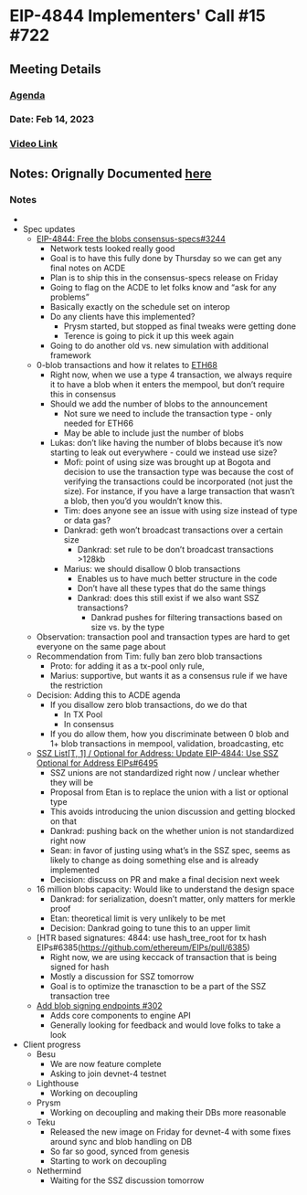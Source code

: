 # EIP-4844 Implementers' Call #15 #722

## Meeting Details
### [Agenda](https://github.com/ethereum/pm/issues/722)
### Date: Feb 14, 2023	
### [Video Link](https://youtu.be/poTKRryqrzU) 
## Notes: Orignally Documented [here](https://docs.google.com/document/d/15EatedrJanNxBZGPVASvwq9xgbTs5UxjsDfjpM6ppSY/edit#heading=h.451zbopl8rnb)

### Notes 
* 
* Spec updates
    * [EIP-4844: Free the blobs consensus-specs#3244](https://github.com/ethereum/consensus-specs/pull/3244)
        * Network tests looked really good
        * Goal is to have this fully done by Thursday so we can get any final notes on ACDE
        * Plan is to ship this in the consensus-specs release on Friday
        * Going to flag on the ACDE to let folks know and “ask for any problems”
        * Basically exactly on the schedule set on interop
        * Do any clients have this implemented?
            * Prysm started, but stopped as final tweaks were getting done
            * Terence is going to pick it up this week again
        * Going to do another old vs. new simulation with additional framework
    * 0-blob transactions and how it relates to [ETH68](https://ethereum-magicians.org/t/eip-5793-eth-68-add-transaction-type-to-tx-announcement/11364/2)
        * Right now, when we use a type 4 transaction, we always require it to have a blob when it enters the mempool, but don’t require this in consensus
        * Should we add the number of blobs to the announcement
            * Not sure we need to include the transaction type - only needed for ETH66
            * May be able to include just the number of blobs
        * Lukas: don’t like having the number of blobs because it’s now starting to leak out everywhere - could we instead use size?
            * Mofi: point of using size was brought up at Bogota and decision to use the transaction type was because the cost of verifying the transactions could be incorporated (not just the size). For instance, if you have a large transaction that wasn’t a blob, then you’d you wouldn’t know this.
            * Tim: does anyone see an issue with using size instead of type or data gas?
            * Dankrad: geth won’t broadcast transactions over a certain size 
                * Dankrad: set rule to be don’t broadcast transactions >128kb
            * Marius: we should disallow 0 blob transactions
                * Enables us to have much better structure in the code
                * Don’t have all these types that do the same things
                * Dankrad: does this still exist if we also want SSZ transactions?
                    * Dankrad pushes for filtering transactions based on size vs. by the type
    * Observation: transaction pool and transaction types are hard to get everyone on the same page about
    * Recommendation from Tim: fully ban zero blob transactions
        * Proto: for adding it as a tx-pool only rule,
        * Marius: supportive, but wants it as a consensus rule if we have the restriction
    * Decision: Adding this to ACDE agenda
        * If you disallow zero blob transactions, do we do that
            * In TX Pool
            * In consensus
        * If you do allow them, how you discriminate between 0 blob and 1+ blob transactions in mempool, validation, broadcasting, etc
    * [SSZ List[T, 1] / Optional for Address: Update EIP-4844: Use SSZ Optional for Address EIPs#6495](https://github.com/ethereum/EIPs/pull/6495)
        * SSZ unions are not standardized right now / unclear whether they will be
        * Proposal from Etan is to replace the union with a list or optional type
        * This avoids introducing the union discussion and getting blocked on that
        * Dankrad: pushing back on the whether union is not standardized right now
        * Sean: in favor of justing using what’s in the SSZ spec, seems as likely to change as doing something else and is already implemented
        * Decision: discuss on PR and make a final decision next week
    * 16 million blobs capacity: Would like to understand the design space
        * Dankrad: for serialization, doesn’t matter, only matters for merkle proof
        * Etan: theoretical limit is very unlikely to be met
        * Decision: Dankrad going to tune this to an upper limit
    * [HTR based signatures: 4844: use hash_tree_root for tx hash EIPs#6385(https://github.com/ethereum/EIPs/pull/6385)
        * Right now, we are using keccack of transaction that is being signed for hash 
        * Mostly a discussion for SSZ tomorrow
        * Goal is to optimize the tranasction to be a part of the SSZ transaction tree
    * [Add blob signing endpoints #302](https://github.com/ethereum/beacon-APIs/pull/302)
        * Adds core components to engine API
        * Generally looking for feedback and would love folks to take a look
* Client progress
    * Besu
        * We are now feature complete
        * Asking to join devnet-4 testnet
    * Lighthouse
        * Working on decoupling
    * Prysm
        * Working on decoupling and making their DBs more reasonable
    * Teku
        * Released the new image on Friday for devnet-4 with some fixes around sync and blob handling on DB
        * So far so good, synced from genesis
        * Starting to work on decoupling
    * Nethermind
        * Waiting for the SSZ discussion tomorrow
